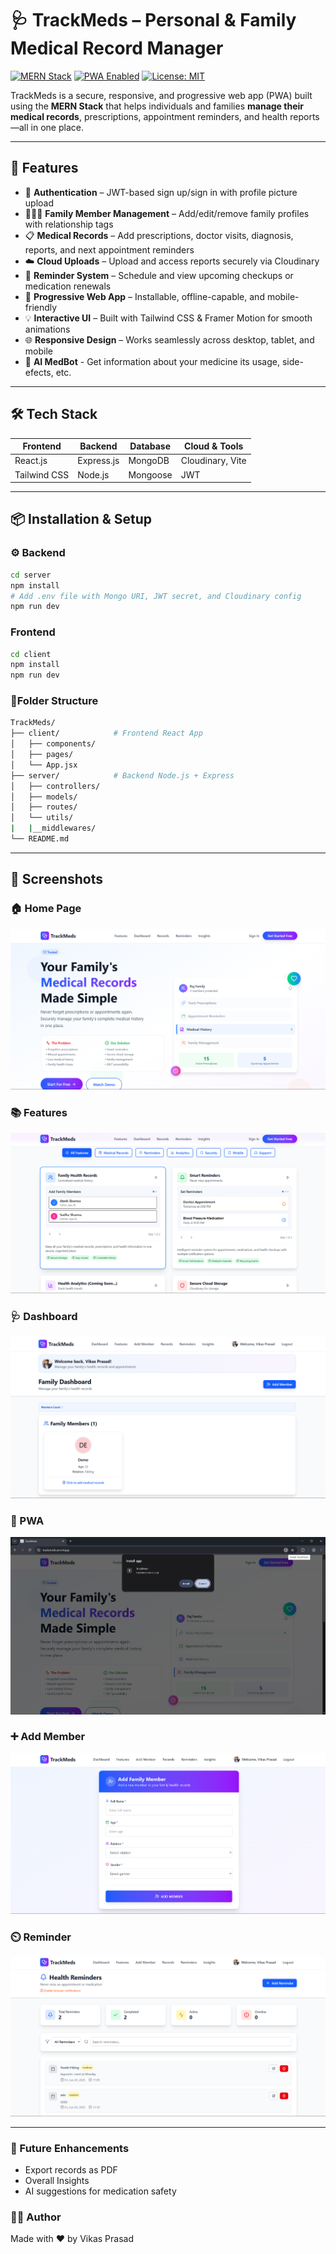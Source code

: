 # 🩺 TrackMeds – Personal & Family Medical Record Manager

[![MERN Stack](https://img.shields.io/badge/Stack-MERN-informational?style=flat-square&logo=mongodb&logoColor=white&color=4db33d)]()
[![PWA Enabled](https://img.shields.io/badge/PWA-Yes-blueviolet?style=flat-square&logo=pwa&logoColor=white)]()
[![License: MIT](https://img.shields.io/badge/License-MIT-yellow.svg?style=flat-square)](LICENSE)

TrackMeds is a secure, responsive, and progressive web app (PWA) built using the **MERN Stack** that helps individuals and families **manage their medical records**, prescriptions, appointment reminders, and health reports—all in one place.

---

## 🚀 Features

- 🔐 **Authentication** – JWT-based sign up/sign in with profile picture upload
- 👨‍👩‍👧 **Family Member Management** – Add/edit/remove family profiles with relationship tags
- 📋 **Medical Records** – Add prescriptions, doctor visits, diagnosis, reports, and next appointment reminders
- ☁️ **Cloud Uploads** – Upload and access reports securely via Cloudinary
- 🔔 **Reminder System** – Schedule and view upcoming checkups or medication renewals
- 📱 **Progressive Web App** – Installable, offline-capable, and mobile-friendly
- 💡 **Interactive UI** – Built with Tailwind CSS & Framer Motion for smooth animations
- 🌐 **Responsive Design** – Works seamlessly across desktop, tablet, and mobile
- 🤖 **AI MedBot** - Get information about your medicine its usage, side-efects, etc.

---

## 🛠️ Tech Stack

| Frontend  | Backend      | Database | Cloud & Tools       |
|-----------|--------------|----------|---------------------|
| React.js  | Express.js   | MongoDB  | Cloudinary, Vite    |
| Tailwind CSS | Node.js  | Mongoose | JWT  |

---

## 📦 Installation & Setup

### ⚙️ Backend

```bash
cd server
npm install
# Add .env file with Mongo URI, JWT secret, and Cloudinary config
npm run dev
```
### Frontend
```bash
cd client
npm install
npm run dev
```
### 📂Folder Structure
```bash
TrackMeds/
├── client/            # Frontend React App
│   ├── components/
│   ├── pages/
│   └── App.jsx
├── server/            # Backend Node.js + Express
│   ├── controllers/
│   ├── models/
│   ├── routes/
│   └── utils/
|   |__middlewares/
└── README.md
```

---

## 📸 Screenshots

### 🏠 Home Page  
![Home Page](./client/src/assets/hero.png)

### 📚 Features 
![Features](./client/src/assets/features.png)

### 🩺 Dashboard 
![Dashboard](./client/src/assets/dashboard.png)

### 📶 PWA  
![PWA](./client/src/assets/pwa.png)

### ➕ Add Member
![AddMember](./client/src/assets/addmember.png)

### ⏲️ Reminder
![Reminder](./client/src/assets/reminder.png)

---
### 🌟 Future Enhancements
- Export records as PDF
- Overall Insights 
- AI suggestions for medication safety

### 🙋‍♂️ Author
Made with ❤️ by Vikas Prasad



